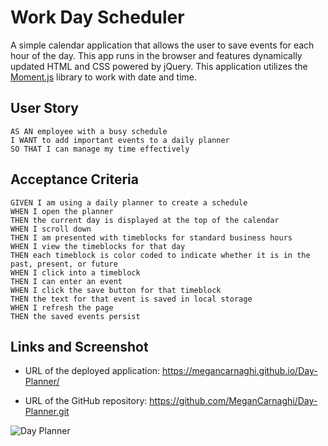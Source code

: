 # Work Day Scheduler

A simple calendar application that allows the user to save events for each hour of the day. This app runs in the browser and features dynamically updated HTML and CSS powered by jQuery. This application utilizes the [Moment.js](https://momentjs.com/) library to work with date and time.


## User Story

```
AS AN employee with a busy schedule
I WANT to add important events to a daily planner
SO THAT I can manage my time effectively
```

## Acceptance Criteria

```
GIVEN I am using a daily planner to create a schedule
WHEN I open the planner
THEN the current day is displayed at the top of the calendar
WHEN I scroll down
THEN I am presented with timeblocks for standard business hours
WHEN I view the timeblocks for that day
THEN each timeblock is color coded to indicate whether it is in the past, present, or future
WHEN I click into a timeblock
THEN I can enter an event
WHEN I click the save button for that timeblock
THEN the text for that event is saved in local storage
WHEN I refresh the page
THEN the saved events persist
```

## Links and Screenshot

* URL of the deployed application: https://megancarnaghi.github.io/Day-Planner/

* URL of the GitHub repository: https://github.com/MeganCarnaghi/Day-Planner.git

![Day Planner](Day-Planner/Screenshots)

